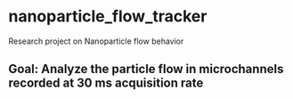 # nanoparticle_flow_tracker
Research project on Nanoparticle flow behavior
## Goal: Analyze the particle flow in microchannels recorded at 30 ms acquisition rate

